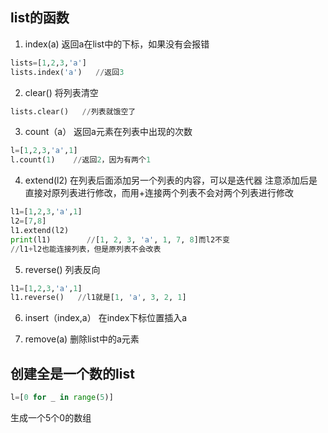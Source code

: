 ## list的函数
1. index(a)
返回a在list中的下标，如果没有会报错
```python
lists=[1,2,3,'a']
lists.index('a')   //返回3
```
2. clear()
将列表清空
```python
lists.clear()   //列表就饿空了
```
3. count（a）
返回a元素在列表中出现的次数
```python
l=[1,2,3,'a',1]
l.count(1)    //返回2，因为有两个1
```
4. extend(l2)
在列表后面添加另一个列表的内容，可以是迭代器
注意添加后是直接对原列表进行修改，而用+连接两个列表不会对两个列表进行修改
```python
l1=[1,2,3,'a',1]
l2=[7,8]
l1.extend(l2)
print(l1)        //[1, 2, 3, 'a', 1, 7, 8]而l2不变
//l1+l2也能连接列表，但是原列表不会改表
```
5. reverse()
列表反向
```python
l1=[1,2,3,'a',1]
l1.reverse()   //l1就是[1, 'a', 3, 2, 1]
```
6. insert（index,a）
在index下标位置插入a

7. remove(a)
删除list中的a元素

## 创建全是一个数的list
```python
l=[0 for _ in range(5)]
```
生成一个5个0的数组